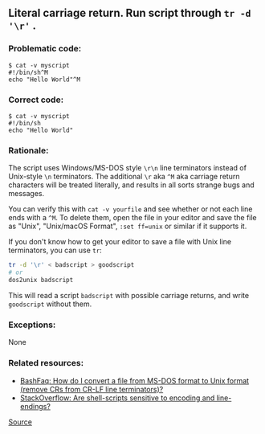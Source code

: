 ## Literal carriage return. Run script through `tr -d '\r'` .

### Problematic code:

```console
$ cat -v myscript
#!/bin/sh^M
echo "Hello World"^M
```

### Correct code:

```console
$ cat -v myscript
#!/bin/sh
echo "Hello World"
```

### Rationale:

The script uses Windows/MS-DOS style `\r\n` line terminators instead of Unix-style `\n` terminators. The additional `\r` aka `^M` aka carriage return characters will be treated literally, and results in all sorts strange bugs and messages.

You can verify this with `cat -v yourfile` and see whether or not each line ends with a `^M`. To delete them, open the file in your editor and save the file as "Unix", "Unix/macOS Format", `:set ff=unix` or similar if it supports it.

If you don't know how to get your editor to save a file with Unix line terminators, you can use `tr`:

```sh
tr -d '\r' < badscript > goodscript
# or
dos2unix badscript
```

This will read a script `badscript` with possible carriage returns, and write `goodscript` without them.

### Exceptions:

None

### Related resources:

* [BashFaq: How do I convert a file from MS-DOS format to Unix format (remove CRs from CR-LF line terminators)?](https://mywiki.wooledge.org/BashFAQ/052)
* [StackOverflow: Are shell-scripts sensitive to encoding and line-endings?](https://stackoverflow.com/questions/39527571/are-shell-scripts-sensitive-to-encoding-and-line-endings)

[Source](https://github.com/koalaman/shellcheck/wiki/SC1017)

